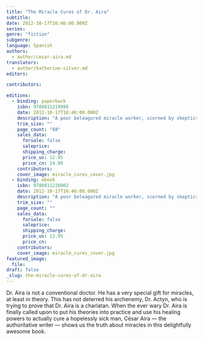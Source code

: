 ```yaml
---
title: "The Miracle Cures of Dr. Aira"
subtitle:
date: 2012-10-17T16:46:00.000Z
series:
genre: "fiction"
subgenre:
language: Spanish
authors:
  - author/cesar-aira.md
translators:
  - author/katherine-silver.md
editors:

contributors:

editions:
  - binding: paperback
    isbn: 9780811219990
    date: 2012-10-17T16:46:00.000Z
    description: "A poor beleagured miracle worker, scorned by skeptics, bravely decides to use his supernatural powers. "
    trim_size: ""
    page_count: "88"
    sales_data:
      forsale: false
      saleprice:
      shipping_charge:
      price_us: 12.95
      price_cn: 14.00
    contributors:
    cover_image: miracle_cures_cover.jpg
  - binding: ebook
    isbn: 9780811220002
    date: 2012-10-17T16:46:00.000Z
    description: "A poor beleagured miracle worker, scorned by skeptics, bravely decides to use his supernatural powers. "
    trim_size: ""
    page_count: ""
    sales_data:
      forsale: false
      saleprice:
      shipping_charge:
      price_us: 12.95
      price_cn:
    contributors:
    cover_image: miracle_cures_cover.jpg
featured_image:
  file:
draft: false
_slug: the-miracle-cures-of-dr-aira
---
```


Dr. Aira is not a conventional doctor. He has a very special gift for miracles, at least in theory. This has not deterred his archenemy, Dr. Actyn, who is trying to prove that Dr. Aira is a charlatan. When the ever wary Dr. Aira is finally called upon to put his theories into practice and use his healing powers to actually cure a hopelessly sick man, César Aira — the authoritative writer — shows us the truth about miracles in this delightfully awesome book. 

